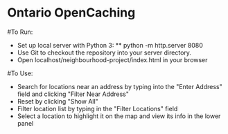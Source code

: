 Ontario OpenCaching
===============================

#To Run:
* Set up local server with Python 3:
** python -m http.server 8080
* Use Git to checkout the repository into your server directory.
* Open localhost/neighbourhood-project/index.html in your browser

#To Use:
* Search for locations near an address by typing into the "Enter Address" field and clicking "Filter Near Address"
* Reset by clicking "Show All"
* Filter location list by typing in the "Filter Locations" field
* Select a location to highlight it on the map and view its info in the lower panel